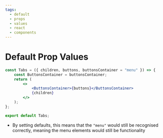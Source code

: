 ```yaml
---
tags:
  - default
  - props
  - values
  - react
  - components
---
```

# Default Prop Values

```jsx
const Tabs = ({ children, buttons, buttonsContainer = "menu" }) => {
	const ButtonsContainer = buttonsContainer;
	return (
		<>
			<ButtonsContainer>{buttons}</ButtonsContainer>
			{children}
		</>
	);
};

export default Tabs;
```

* By setting defaults, this means that the `"menu"` would still be recognised correctly, meaning the menu elements would still be functionality


